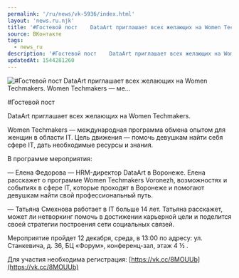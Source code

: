 ```yaml
---
permalink: '/ru/news/vk-5936/index.html'
layout: 'news.ru.njk'
title: '#Гостевой пост    DataArt приглашает всех желающих на Women Techmakers. Women Techmakers — ме'
source: ВКонтакте
tags:
  - news_ru
description: '#Гостевой пост    DataArt приглашает всех желающих на Women Techmakers. Women Techmakers — ме…'
updatedAt: 1544281260
---
```

![#Гостевой пост    DataArt приглашает всех желающих на Women Techmakers. Women Techmakers — ме…](https://sun9-67.userapi.com/impf/c852220/v852220365/6042d/IxSL2JKHmRA.jpg?size=798x481&quality=96&proxy=1&sign=d6e6d892278e4721cfc69cedf7314c65&c_uniq_tag=8Nu0oL7iEoT2Ne1A_0vUdxiI-mPaCOx8mREUVuTCrFM&type=album)

#Гостевой пост

DataArt приглашает всех желающих на Women Techmakers.

Women Techmakers — международная программа обмена опытом для женщин в области IT. Цель движения — помочь девушкам найти себя сфере IT, дать необходимые ресурсы и знания.

В программе мероприятия:

— Елена Федорова — HRM-директор DataArt в Воронеже. Елена расскажет о программе Women Techmakers Voronezh, возможностях и событиях в сфере IT, которые проходят в Воронеже и помогают девушкам найти свой профессиональный путь.

— Татьяна Смехнова работает в IT больше 14 лет. Татьяна расскажет, может ли нетворкинг помочь в достижении карьерной цели и поделится своей стратегии построения сети социальных связей.

Мероприятие пройдет 12 декабря, среда, в 13:00 по адресу: ул. Станкевича, д. 36, БЦ «Форум», конференц-зал, этаж 4 ½ .

Для участия необходима регистрация: [https://vk.cc/8MOUUb](https://vk.cc/8MOUUb)
